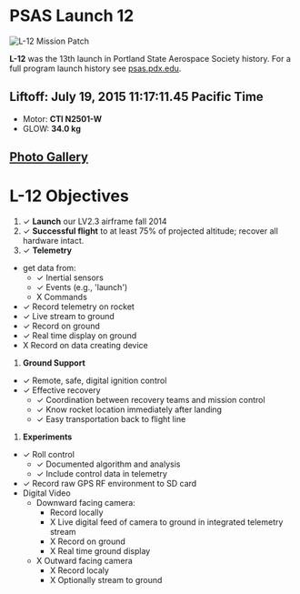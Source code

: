 # PSAS Launch 12

![L-12 Mission Patch](http://psas.github.io/Launch-12/patch/L12_patch.svg)

**L-12** was the 13th launch in Portland State Aerospace Society history. For a
full program launch history see [psas.pdx.edu](http://psas.pdx.edu/).

## Liftoff: July 19, 2015 11:17:11.45 Pacific Time

 - Motor: **CTI N2501-W**
 - GLOW: **34.0 kg**

## [Photo Gallery](https://www.flickr.com/photos/pdxaerospace/sets/72157651608105790)


# L-12 Objectives

 1. ✓ **Launch** our LV2.3 airframe fall 2014
 1. ✓ **Successful flight** to at least 75% of projected altitude; recover all hardware intact.
 1. ✓ **Telemetry**
   - get data from:
      - ✓ Inertial sensors
      - ✓ Events (e.g., 'launch')
      - X Commands
   - ✓ Record telemetry on rocket
   - ✓ Live stream to ground
   - ✓ Record on ground
   - ✓ Real time display on ground
   - X Record on data creating device
 1. **Ground Support**
   - ✓ Remote, safe, digital ignition control
   - ✓ Effective recovery
      - ✓ Coordination between recovery teams and mission control
      - ✓ Know rocket location immediately after landing
      - ✓ Easy transportation back to flight line
 1. **Experiments**
   - ✓ Roll control
      - ✓ Documented algorithm and analysis
      - ✓ Include control data in telemetry
   - ✓ Record raw GPS RF environment to SD card
   - Digital Video
      - Downward facing camera:
        - Record locally
        - X Live digital feed of camera to ground in integrated telemetry stream
        - X Record on ground
        - X Real time ground display
      - X Outward facing camera
        - X Record localy
        - X Optionally stream to ground
